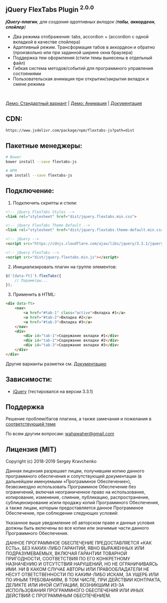 jQuery FlexTabs Plugin <sup>2.0.0</sup>
-------
_**jQuery-плагин**, для создания адаптивных вкладок (**табы**, **аккордеон**, **спойлер**)_

* Два режима отображения: tabs, accordion + (accordion с одной вкладкой в качестве спойлера)
* Адаптивный режим. Трансформация табов в аккордеон и обратно (произвольно или при заданной ширине окна браузера)
* Поддержка тем оформления (стили темы вынесены в отдельный файл)
* Гибкая система методов/событий для программного управления состояниями
* Пользовательская анимация при открытии/закрытии вкладок и смене режима
<br>

[Демо: Стандартный вариант](http://wahawaher.ru/flextabs-js/demo-default.html) | [Демо: Анимация](http://wahawaher.ru/flextabs-js/demo-animation.html) | [Документация](http://wahawaher.ru/flextabs-js)

## CDN:
```sh
https://www.jsdelivr.com/package/npm/flextabs-js?path=dist
```

## Пакетные менеджеры:
```sh
# Bower
bower install --save flextabs-js

# NPM
npm install --save flextabs-js
```

## Подключение:

1. Подключить скрипты и стили:
```html
<!-- jQuery FlexTabs Styles -->
<link rel="stylesheet" href="dist/jquery.flextabs.min.css">

<!-- jQuery FlexTabs Theme Default -->
<link rel="stylesheet" href="dist/jquery.flextabs.theme-default.min.css">

<!-- jQuery -->
<script src="https://cdnjs.cloudflare.com/ajax/libs/jquery/3.3.1/jquery.min.js"></script>

<!-- jQuery FlexTabs -->
<script src="dist/jquery.flextabs.min.js"></script>
```
2. Инициализировать плагин на группе элементов:
```javascript
$('[data-ft]').flexTabs({
	// Параметры...
});
```
3. Применить в HTML:
```html
<div data-ft>
	<nav>
		<a href="#tab-1" class="active">Вкладка #1</a>
		<a href="#tab-2">Вкладка #2</a>
		<a href="#tab-3">Вкладка #3</a>
	</nav>
	<div>
		<div id="tab-1">Содержание вкладки #1</div>
		<div id="tab-2">Содержание вкладки #2</div>
		<div id="tab-3">Содержание вкладки #3</div>
	</div>
</div>
```
Другие варианты разметки см. [Документацию](http://wahawaher.ru/flextabs-js)

## Зависимости:
- [jQuery](http://jquery.com/download/) (тестировался на версии 3.3.1)

## Поддержка
Решение проблем/багов плагина, а также замечания и пожелания в [соответствующей теме](https://github.com/WahaWaher/flextabs-js/issues)

По всем другим вопросам:  [wahawaher@gmail.com](mailto:wahawaher@gmail.com "Написать на wahawaher@gmail.com")

## Лицензия (MIT)
Copyright (c) 2018-2019 Sergey Kravchenko

Данная лицензия разрешает лицам, получившим копию данного программного обеспечения и сопутствующей документации (в дальнейшем именуемыми «Программное Обеспечение»), безвозмездно использовать Программное Обеспечение без ограничений, включая неограниченное право на использование, копирование, изменение, слияние, публикацию, распространение, сублицензирование и/или продажу копий Программного Обеспечения, а также лицам, которым предоставляется данное Программное Обеспечение, при соблюдении следующих условий:

Указанное выше уведомление об авторском праве и данные условия должны быть включены во все копии или значимые части данного Программного Обеспечения.

ДАННОЕ ПРОГРАММНОЕ ОБЕСПЕЧЕНИЕ ПРЕДОСТАВЛЯЕТСЯ «КАК ЕСТЬ», БЕЗ КАКИХ-ЛИБО ГАРАНТИЙ, ЯВНО ВЫРАЖЕННЫХ ИЛИ ПОДРАЗУМЕВАЕМЫХ, ВКЛЮЧАЯ ГАРАНТИИ ТОВАРНОЙ ПРИГОДНОСТИ, СООТВЕТСТВИЯ ПО ЕГО КОНКРЕТНОМУ НАЗНАЧЕНИЮ И ОТСУТСТВИЯ НАРУШЕНИЙ, НО НЕ ОГРАНИЧИВАЯСЬ ИМИ. НИ В КАКОМ СЛУЧАЕ АВТОРЫ ИЛИ ПРАВООБЛАДАТЕЛИ НЕ НЕСУТ ОТВЕТСТВЕННОСТИ ПО КАКИМ-ЛИБО ИСКАМ, ЗА УЩЕРБ ИЛИ ПО ИНЫМ ТРЕБОВАНИЯМ, В ТОМ ЧИСЛЕ, ПРИ ДЕЙСТВИИ КОНТРАКТА, ДЕЛИКТЕ ИЛИ ИНОЙ СИТУАЦИИ, ВОЗНИКШИМ ИЗ-ЗА ИСПОЛЬЗОВАНИЯ ПРОГРАММНОГО ОБЕСПЕЧЕНИЯ ИЛИ ИНЫХ ДЕЙСТВИЙ С ПРОГРАММНЫМ ОБЕСПЕЧЕНИЕМ.